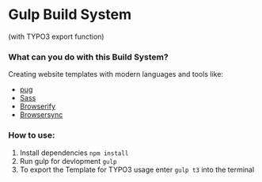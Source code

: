 # Gulp Build System
(with TYPO3 export function)

### What can you do with this Build System?
 Creating website templates with modern languages and tools like:
 * [pug](https://pugjs.org)
 * [Sass](http://sass-lang.com/)
 * [Browserify](http://browserify.org/)
 * [Browsersync](https://www.browsersync.io/)

### How to use:
1. Install dependencies ```npm install```
2. Run gulp for devlopment ```gulp```
3. To export the Template for TYPO3 usage enter ```gulp t3``` into the terminal

